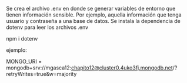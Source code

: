 Se crea el archivo .env en donde se generar variables de entorno que tienen información sensible.
Por ejemplo, aquella información que tenga usuario y contraseña a una base de datos.
Se instala la dependencia de dotenv para leer los archivos .env

npm i dotenv

ejemplo:

MONGO_URI = mongodb+srv://mgasca12:chapito12@cluster0.4uko3fj.mongodb.net/?retryWrites=true&w=majority